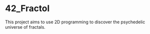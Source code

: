 # 42_Fractol
This project aims to use 2D programming to discover the psychedelic universe of fractals.
